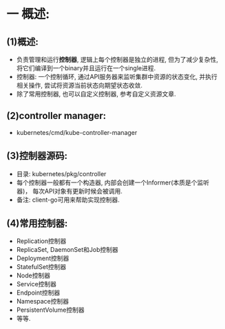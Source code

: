 # 一 概述:
## (1)概述:
- 负责管理和运行**控制器**, 逻辑上每个控制器是独立的进程, 但为了减少复杂性, 将它们编译到一个binary并且运行在一个single进程.
- 控制器: 一个控制循环, 通过API服务器来监听集群中资源的状态变化, 并执行相关操作, 尝试将资源当前状态向期望状态收敛.
- 除了常用控制器, 也可以自定义控制器, 参考自定义资源文章.

## (2)controller manager:
- kubernetes/cmd/kube-controller-manager

## (3)控制器源码:
- 目录: kubernetes/pkg/controller
- 每个控制器一般都有一个构造器, 内部会创建一个Informer(本质是个监听器)， 每次API对象有更新时候会被调用.
- 备注: client-go可用来帮助实现控制器.

## (4)常用控制器:
- Replication控制器
- ReplicaSet, DaemonSet和Job控制器
- Deployment控制器
- StatefulSet控制器
- Node控制器
- Service控制器
- Endpoint控制器
- Namespace控制器
- PersistentVolume控制器
- 等等.

